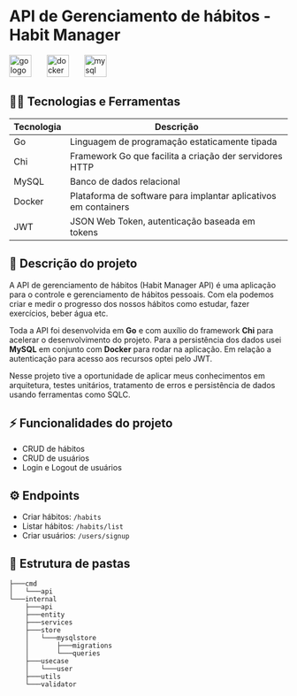 # API de Gerenciamento de hábitos - Habit Manager

<div align="left">
  <img src="https://img.shields.io/badge/Go-00ADD8?logo=go&logoColor=white&style=for-the-badge" height="40" alt="go logo"  />
  <img width="20" />
  <img src="https://img.shields.io/badge/Docker-2496ED?logo=docker&logoColor=white&style=for-the-badge" height="40" alt="docker logo"  />
  <img width="20" />
  <img src="https://img.shields.io/badge/MySQL-4479A1?logo=mysql&logoColor=white&style=for-the-badge" height="40" alt="mysql logo"  />
</div>

## 👨‍💻 Tecnologias e Ferramentas

| Tecnologia | Descrição |
| ---------- | --------- |
| Go         | Linguagem de programaçâo estaticamente tipada |
| Chi        | Framework Go que facilita a criação der servidores HTTP |
| MySQL      | Banco de dados relacional |
| Docker     | Plataforma de software para implantar aplicativos em containers |
| JWT        | JSON Web Token, autenticação baseada em tokens

## 📝 Descrição do projeto

A API de gerenciamento de hábitos (Habit Manager API) é uma aplicação para o controle e gerenciamento de hábitos pessoais. Com ela podemos criar e medir o progresso dos nossos hábitos como estudar, fazer exercícios, beber água etc.

Toda a API foi desenvolvida em **Go** e com auxílio do framework **Chi** para acelerar o desenvolvimento do projeto. Para a persistência dos dados usei **MySQL** em conjunto com **Docker** para rodar na aplicação. Em relação a autenticação para acesso aos recursos optei pelo JWT.

Nesse projeto tive a oportunidade de aplicar meus conhecimentos em arquitetura, testes unitários, tratamento de erros e persistência de dados usando ferramentas como SQLC.

## ⚡ Funcionalidades do projeto

- CRUD de hábitos
- CRUD de usuários
- Login e Logout de usuários


## ⚙ Endpoints

- Criar hábitos: ```/habits```
- Listar hábitos: ```/habits/list```
- Criar usuários: ```/users/signup```

## 📂 Estrutura de pastas

```shell
├───cmd
│   └───api
└───internal
    ├───api
    ├───entity
    ├───services
    ├───store
    │   └───mysqlstore
    │       ├───migrations
    │       └───queries
    ├───usecase
    │   └───user
    ├───utils
    └───validator
```
